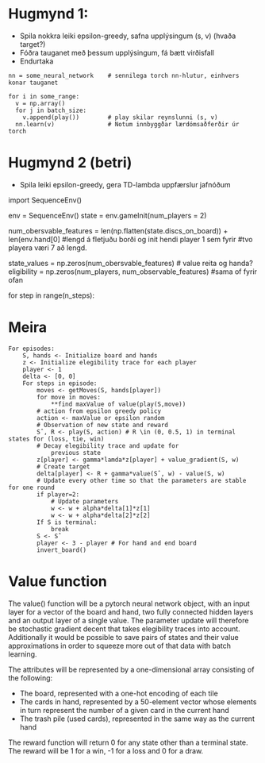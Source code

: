 # Hugmynd 1:

- Spila nokkra leiki epsilon-greedy, safna upplýsingum (s, v) (hvaða target?)
- Fóðra tauganet með þessum upplýsingum, fá bætt virðisfall
- Endurtaka

<!-- -->

    nn = some_neural_network    # sennilega torch nn-hlutur, einhvers konar tauganet
    
    for i in some_range:
      v = np.array()
      for j in batch_size:
        v.append(play())        # play skilar reynslunni (s, v)
      nn.learn(v)               # Notum innbyggðar lærdómsaðferðir úr torch

# Hugmynd 2 (betri)

- Spila leiki epsilon-greedy, gera TD-lambda uppfærslur jafnóðum


<!-- Oddur að pæla eitthvað hér fyrir neðan-->


import SequenceEnv()

env = SequenceEnv()
state = env.gameInit(num_players = 2)

num_obersvable_features = len(np.flatten(state.discs_on_board)) + len(env.hand[0] #lengd á fletjuðu borði og init hendi player 1 sem fyrir 
                                                                                 #tvo playera væri 7 að lengd.

state_values = np.zeros(num_obersvable_features) # value reita og handa?
eligibility = np.zeros(num_players, num_observable_features) #sama of fyrir ofan

for step in range(n_steps):

<!--hmm ætti tauganet ekki að sjá um elegibility??-->

# Meira

```
For episodes:
	S, hands <- Initialize board and hands
	z <- Initialize elegibility trace for each player
	player <- 1
	delta <- [0, 0]
	For steps in episode:
		moves <- getMoves(S, hands[player])
		for move in moves:
			**find maxValue of value(play(S,move)) 
		# action from epsilon greedy policy
		action <- maxValue or epsilon random
		# Observation of new state and reward
		Sˆ, R <- play(S, action) # R \in (0, 0.5, 1) in terminal states for (loss, tie, win)
		# Decay elegibility trace and update for 
			previous state
		z[player] <- gamma*lamda*z[player] + value_gradient(S, w)
		# Create target
		delta[player] <- R + gamma*value(Sˆ, w) - value(S, w)
		# Update every other time so that the parameters are stable for one round
		if player=2:
			# Update parameters
			w <- w + alpha*delta[1]*z[1]
			w <- w + alpha*delta[2]*z[2]
		If S is terminal:
			break	
		S <- Sˆ
		player <- 3 - player # For hand and end board
		invert_board()	
```

# Value function

The value() function will be a pytorch neural network object, with an input layer for a vector of the board and hand, two fully connected hidden layers and an output layer of a single value. The parameter update will therefore be stochastic gradient decent that takes elegibility traces into account. Additionally it would be possible to save pairs of states and their value approximations in order to squeeze more out of that data with batch learning.

The attributes will be represented by a one-dimensional array consisting of the following:
- The board, represented with a one-hot encoding of each tile
- The cards in hand, represented by a 50-element vector whose elements in turn represent the number of a given card in the current hand
- The trash pile (used cards), represented in the same way as the current hand

The reward function will return 0 for any state other than a terminal state. The reward will be 1 for a win, -1 for a loss and 0 for a draw.